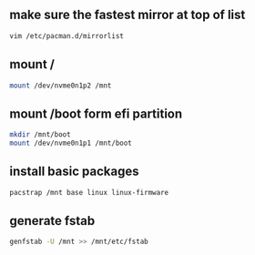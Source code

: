 ## make sure the fastest mirror at top of list
```bash
vim /etc/pacman.d/mirrorlist
```



## mount /
```bash
mount /dev/nvme0n1p2 /mnt
```



## mount /boot form efi partition
```bash
mkdir /mnt/boot
mount /dev/nvme0n1p1 /mnt/boot
```



## install basic packages
```bash
pacstrap /mnt base linux linux-firmware
```



## generate fstab
```bash
genfstab -U /mnt >> /mnt/etc/fstab

```

